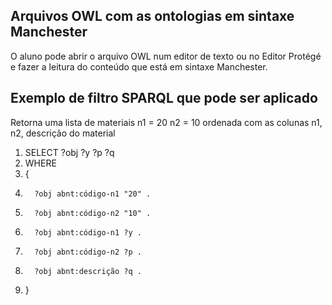 
## Arquivos OWL com as ontologias em sintaxe Manchester

O aluno pode abrir o arquivo OWL num editor de texto ou no Editor Protégé e fazer a leitura do conteúdo que está em sintaxe Manchester.

## Exemplo de filtro SPARQL que pode ser aplicado

Retorna uma lista de materiais n1 = 20 
                               n2 = 10 
ordenada com as colunas n1, n2, descrição do material

1.   SELECT ?obj ?y ?p ?q
2.   WHERE
3.   { 
4.       ?obj abnt:código-n1 "20" .
5.       ?obj abnt:código-n2 "10" .
6.       ?obj abnt:código-n1 ?y .
7.       ?obj abnt:código-n2 ?p .
8.       ?obj abnt:descrição ?q .
9.   }
